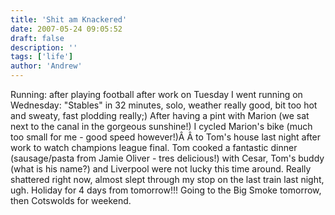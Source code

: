 ```yaml
---
title: 'Shit am Knackered'
date: 2007-05-24 09:05:52
draft: false
description: ''
tags: ['life']
author: 'Andrew'
---
```


Running: after playing football after work on Tuesday I went running on Wednesday: "Stables" in 32 minutes, solo, weather really good, bit too hot and sweaty, fast plodding really;) After having a pint with Marion (we sat next to the canal in the gorgeous sunshine!) I cycled Marion's bike (much too small for me - good speed however!)Â Â to Tom's house last night after work to watch champions league final. Tom cooked a fantastic dinner (sausage/pasta from Jamie Oliver - tres delicious!) with Cesar, Tom's buddy (what is his name?) and Liverpool were not lucky this time around. Really shattered right now, almost slept through my stop on the last train last night, ugh. Holiday for 4 days from tomorrow!!! Going to the Big Smoke tomorrow, then Cotswolds for weekend.
